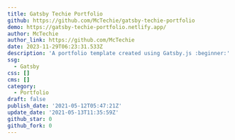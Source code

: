 ```yaml
---
title: Gatsby Techie Portfolio
github: https://github.com/McTechie/gatsby-techie-portfolio
demo: https://gatsby-techie-portfolio.netlify.app/
author: McTechie
author_link: https://github.com/McTechie
date: 2023-11-29T06:23:31.533Z
description: 'A portfolio template created using Gatsby.js :beginner:'
ssg:
  - Gatsby
css: []
cms: []
category:
  - Portfolio
draft: false
publish_date: '2021-05-12T05:47:21Z'
update_date: '2021-05-13T11:35:59Z'
github_star: 0
github_fork: 0
---
```

